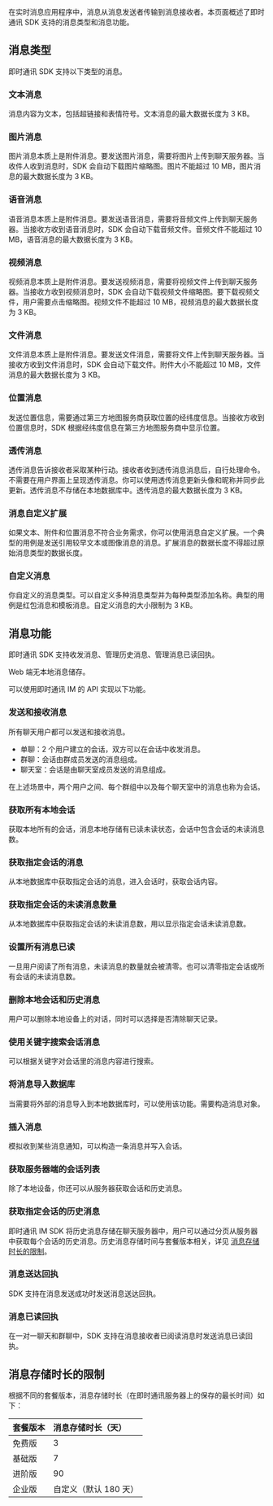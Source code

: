 在实时消息应用程序中，消息从消息发送者传输到消息接收者。本页面概述了即时通讯 SDK 支持的消息类型和消息功能。

## 消息类型

即时通讯 SDK 支持以下类型的消息。

### 文本消息

消息内容为文本，包括超链接和表情符号。文本消息的最大数据长度为 3 KB。

### 图片消息

图片消息本质上是附件消息。要发送图片消息，需要将图片上传到聊天服务器。当收件人收到消息时，SDK 会自动下载图片缩略图。图片不能超过 10 MB，图片消息的最大数据长度为 3 KB。

### 语音消息

语音消息本质上是附件消息。要发送语音消息，需要将音频文件上传到聊天服务器。当接收方收到语音消息时，SDK 会自动下载音频文件。音频文件不能超过 10 MB，语音消息的最大数据长度为 3 KB。

### 视频消息

视频消息本质上是附件消息。要发送视频消息，需要将视频文件上传到聊天服务器。当接收方收到视频消息时，SDK 会自动下载视频文件缩略图。要下载视频文件，用户需要点击缩略图。视频文件不能超过 10 MB，视频消息的最大数据长度为 3 KB。

### 文件消息

文件消息本质上是附件消息。要发送文件消息，需要将文件上传到聊天服务器。当接收方收到文件消息时，SDK 会自动下载文件。附件大小不能超过 10 MB，文件消息的最大数据长度为 3 KB。

### 位置消息

发送位置信息，需要通过第三方地图服务商获取位置的经纬度信息。当接收方收到位置信息时，SDK 根据经纬度信息在第三方地图服务商中显示位置。

### 透传消息

透传消息告诉接收者采取某种行动。接收者收到透传消息消息后，自行处理命令。不需要在用户界面上呈现透传消息。你可以使用透传消息更新头像和昵称并同步此更新。透传消息不存储在本地数据库中。透传消息的最大数据长度为 3 KB。

### 消息自定义扩展

如果文本、附件和位置消息不符合业务需求，你可以使用消息自定义扩展。一个典型的用例是发送引用较早文本或图像消息的消息。扩展消息的数据长度不得超过原始消息类型的数据长度。

### 自定义消息

你自定义的消息类型。可以自定义多种消息类型并为每种类型添加名称。典型的用例是红包消息和模板消息。自定义消息的大小限制为 3 KB。

## 消息功能

即时通讯 SDK 支持收发消息、管理历史消息、管理消息已读回执。

<div class="alert note">Web 端无本地消息储存。</div>

可以使用即时通讯 IM 的 API 实现以下功能。

### 发送和接收消息

所有聊天用户都可以发送和接收消息。

- 单聊：2 个用户建立的会话，双方可以在会话中收发消息。
- 群聊：会话由群成员发送的消息组成。
- 聊天室：会话是由聊天室成员发送的消息组成。
 
在上述场景中，两个用户之间、每个群组中以及每个聊天室中的消息也称为会话。
  
### 获取所有本地会话

获取本地所有的会话，消息本地存储有已读未读状态，会话中包含会话的未读消息数。

### 获取指定会话的消息

从本地数据库中获取指定会话的消息，进入会话时，获取会话内容。

### 获取指定会话的未读消息数量

从本地数据库中获取指定会话的未读消息数，用以显示指定会话未读消息数。

### 设置所有消息已读

一旦用户阅读了所有消息，未读消息的数量就会被清零。也可以清零指定会话或所有会话的未读消息数。

### 删除本地会话和历史消息

用户可以删除本地设备上的对话，同时可以选择是否清除聊天记录。

### 使用关键字搜索会话消息

可以根据关键字对会话里的消息内容进行搜索。

### 将消息导入数据库

当需要将外部的消息导入到本地数据库时，可以使用该功能。需要构造消息对象。

### 插入消息

模拟收到某些消息通知，可以构造一条消息并写入会话。

### 获取服务器端的会话列表

除了本地设备，你还可以从服务器获取会话和历史消息。

### 获取指定会话的历史消息

即时通讯 IM SDK 将历史消息存储在聊天服务器中，用户可以通过分页从服务器中获取每个会话的历史消息。历史消息存储时间与套餐版本相关，详见 [消息存储时长的限制](#limitation)。

### 消息送达回执

SDK 支持在消息发送成功时发送消息送达回执。

### 消息已读回执

在一对一聊天和群聊中，SDK 支持在消息接收者已阅读消息时发送消息已读回执。

## 消息存储时长的限制<a name="limitation"></a>

根据不同的套餐版本，消息存储时长（在即时通讯服务器上的保存的最长时间）如下：

| 套餐版本 | 消息存储时长（天） |
| :------- | :----------------- |
| 免费版   | 3                  |
| 基础版   | 7                  |
| 进阶版   | 90                 |
| 企业版   | 自定义（默认 180 天）|